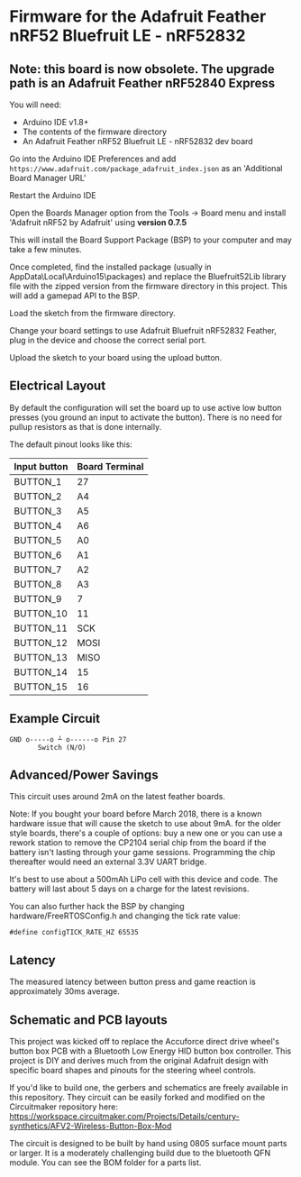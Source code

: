 # Firmware for the Adafruit Feather nRF52 Bluefruit LE - nRF52832

## Note: this board is now obsolete. The upgrade path is an Adafruit Feather nRF52840 Express

You will need:

* Arduino IDE v1.8+
* The contents of the firmware directory
* An Adafruit Feather nRF52 Bluefruit LE - nRF52832 dev board

Go into the Arduino IDE Preferences and add `https://www.adafruit.com/package_adafruit_index.json` as an 'Additional Board Manager URL'

Restart the Arduino IDE

Open the Boards Manager option from the Tools -> Board menu and install 'Adafruit nRF52 by Adafruit' using **version 0.7.5**

This will install the Board Support Package (BSP) to your computer and may take a few minutes.

Once completed, find the installed package (usually in AppData\Local\Arduino15\packages) and replace the Bluefruit52Lib library file with the zipped version from the firmware directory in this project. This will add a gamepad API to the BSP.

Load the sketch from the firmware directory.

Change your board settings to use Adafruit Bluefruit nRF52832 Feather, plug in the device and choose the correct serial port.

Upload the sketch to your board using the upload button.

## Electrical Layout

By default the configuration will set the board up to use active low button presses (you ground an input to activate the button). There is no need for pullup resistors as that is done internally.

The default pinout looks like this:

|Input button | Board Terminal |
|-------------|----------------|
|BUTTON_1     |27              |
|BUTTON_2     |A4              |
|BUTTON_3     |A5              |
|BUTTON_4     |A6              |
|BUTTON_5     |A0              |
|BUTTON_6     |A1              |
|BUTTON_7     |A2              |
|BUTTON_8     |A3              |
|BUTTON_9     |7               |
|BUTTON_10    |11              |
|BUTTON_11    |SCK             |
|BUTTON_12    |MOSI            |
|BUTTON_13    |MISO            |
|BUTTON_14    |15              |
|BUTTON_15    |16              |

## Example Circuit

```text
GND o-----o ┴ o------o Pin 27
       Switch (N/O)
```

## Advanced/Power Savings

This circuit uses around 2mA on the latest feather boards.

Note: If you bought your board before March 2018, there is a known hardware issue that will cause the sketch to use about 9mA. for the older style boards, there's a couple of options: buy a new one or you can use a rework station to remove the CP2104 serial chip from the board if the battery isn't lasting through your game sessions. Programming the chip thereafter would need an external 3.3V UART bridge.

It's best to use about a 500mAh LiPo cell with this device and code. The battery will last about 5 days on a charge for the latest revisions.

You can also further hack the BSP by changing hardware/FreeRTOSConfig.h and changing the tick rate value:

`#define configTICK_RATE_HZ 65535`

## Latency

The measured latency between button press and game reaction is approximately 30ms average.

## Schematic and PCB layouts

This project was kicked off to replace the Accuforce direct drive wheel's  button box PCB with a Bluetooth Low Energy HID button box controller. This project is DIY and derives much from the original Adafruit design with specific board shapes and pinouts for the steering wheel controls.

If you'd like to build one, the gerbers and schematics are freely available in this repository. They circuit can be easily forked and modified on the Circuitmaker repository here: <https://workspace.circuitmaker.com/Projects/Details/century-synthetics/AFV2-Wireless-Button-Box-Mod>

The circuit is designed to be built by hand using 0805 surface mount parts or larger. It is a moderately challenging build due to the bluetooth QFN module. You can see the BOM folder for a parts list.
